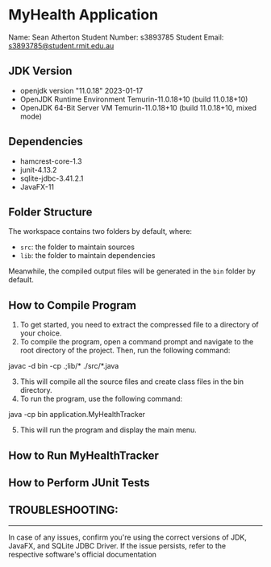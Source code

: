 # MyHealth Application

Name: Sean Atherton
Student Number: s3893785
Student Email: s3893785@student.rmit.edu.au

## JDK Version
- openjdk version "11.0.18" 2023-01-17
- OpenJDK Runtime Environment Temurin-11.0.18+10 (build 11.0.18+10)
- OpenJDK 64-Bit Server VM Temurin-11.0.18+10 (build 11.0.18+10, mixed mode)

## Dependencies
- hamcrest-core-1.3
- junit-4.13.2
- sqlite-jdbc-3.41.2.1
- JavaFX-11

## Folder Structure

The workspace contains two folders by default, where:

- `src`: the folder to maintain sources
- `lib`: the folder to maintain dependencies

Meanwhile, the compiled output files will be generated in the `bin` folder by default.

## How to Compile Program
1. To get started, you need to extract the compressed file to a directory of your choice.
2. To compile the program, open a command prompt and navigate to the root directory of the project. Then, run the following command:

javac -d bin -cp .;lib/* ./src/*.java

3. This will compile all the source files and create class files in the bin directory.
4. To run the program, use the following command:

java -cp bin application.MyHealthTracker

5. This will run the program and display the main menu.
## How to Run MyHealthTracker

## How to Perform JUnit Tests

## TROUBLESHOOTING:
----------------
In case of any issues, confirm you're using the correct versions of JDK, JavaFX, and SQLite JDBC Driver. If the issue persists, refer to the respective software's official documentation